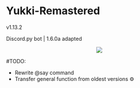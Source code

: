# Yukki-Remastered
<p> v1.13.2 </p>
<p> Discord.py bot | 1.6.0a adapted </p> 

<p align="center">
    <img src="https://vk.com/doc512100137_579025179?hash=0be5c0e03eb0b7d47f&dl=1d23371e1ca86da239&wnd=1&module=public&mp4=1">
</p>

#TODO:
- Rewrite @say command ️
- Transfer general function from oldest versions ⚙️
